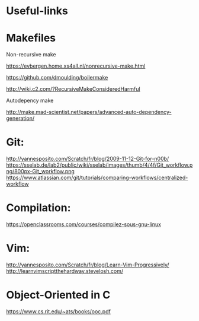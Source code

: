 # Useful-links

Makefiles
===

Non-recursive make

https://evbergen.home.xs4all.nl/nonrecursive-make.html

https://github.com/dmoulding/boilermake

http://wiki.c2.com/?RecursiveMakeConsideredHarmful

Autodepency make

http://make.mad-scientist.net/papers/advanced-auto-dependency-generation/


Git:
===

http://yannesposito.com/Scratch/fr/blog/2009-11-12-Git-for-n00b/
https://sselab.de/lab2/public/wiki/sselab/images/thumb/4/4f/Git_workflow.png/800px-Git_workflow.png
https://www.atlassian.com/git/tutorials/comparing-workflows/centralized-workflow

Compilation:
===

https://openclassrooms.com/courses/compilez-sous-gnu-linux

Vim:
===

http://yannesposito.com/Scratch/fr/blog/Learn-Vim-Progressively/
http://learnvimscriptthehardway.stevelosh.com/

Object-Oriented in C
===
https://www.cs.rit.edu/~ats/books/ooc.pdf
